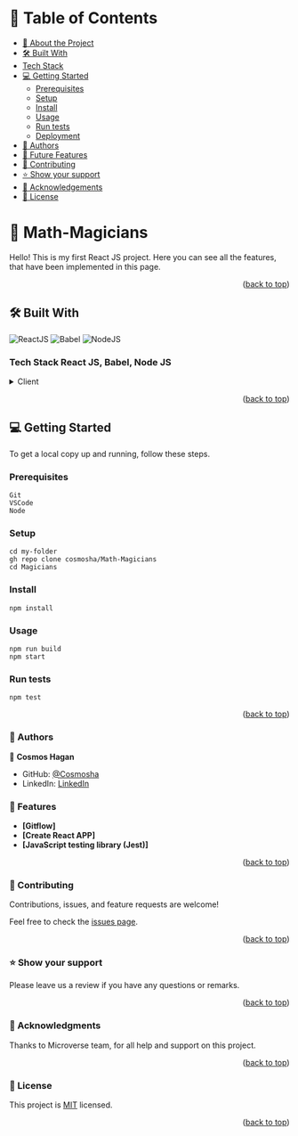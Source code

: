 # 📗 Table of Contents

- [📖 About the Project](#about-project)
- [🛠 Built With](#built-with)
- [Tech Stack](#tech-stack)
- [💻 Getting Started](#getting-started)
  - [Prerequisites](#prerequisites)
  - [Setup](#setup)
  - [Install](#install)
  - [Usage](#usage)
  - [Run tests](#run-tests)
  - [Deployment](#triangular_flag_on_post-deployment)
- [👥 Authors](#authors)
- [🔭 Future Features](#future-features)
- [🤝 Contributing](#contributing)
- [⭐️ Show your support](#support)
- [🙏 Acknowledgements](#acknowledgements)
- [📝 License](#license)

# 📖 Math-Magicians <a name="#about-project"></a>

Hello! This is my first React JS project. Here you can see all the features, that have been implemented in this page.

<p align="right">(<a href="#readme-top">back to top</a>)</p>

## 🛠 Built With <a name="built-with"></a>
![ReactJS](https://icongr.am/devicon/react-original.svg?size=50&color=currentColor)
![Babel](https://icongr.am/devicon/babel-original.svg?size=50&color=currentColor)
![NodeJS](https://icongr.am/devicon/nodejs-original.svg?size=50&color=currentColor)

### Tech Stack <a name="#tech-stack"> React JS, Babel, Node JS</a>

<details>
  <summary>Client</summary>
  <ul>
    <li><a href="#">React JS</a></li>
  </ul>
</details>

<p align="right">(<a href="#readme-top">back to top</a>)</p>

## 💻 Getting Started <a name="getting-started"></a>

To get a local copy up and running, follow these steps.

### Prerequisites
```
Git
VSCode
Node
```

### Setup
```
cd my-folder
gh repo clone cosmosha/Math-Magicians
cd Magicians
```
### Install
```
npm install
```
### Usage
```
npm run build
npm start
```
### Run tests
```
npm test
```

<p align="right">(<a href="#readme-top">back to top</a>)</p>

### 👥 Authors <a name="#authors"></a>

👤 **Cosmos Hagan**

- GitHub: [@Cosmosha](https://github.com/Cosmosha)
- LinkedIn: [LinkedIn](https://www.linkedin.com/in/cosmos-hagan-1361871ba)

### 🔭 Features <a name="future-features"></a>

- **[Gitflow]**
- **[Create React APP]**
- **[JavaScript testing library (Jest)]**


<p align="right">(<a href="#readme-top">back to top</a>)</p>


### 🤝 Contributing <a name="contributing"></a>

Contributions, issues, and feature requests are welcome!

Feel free to check the [issues page](https://github.com/cosmosha/Math-Magician/issues).

<p align="right">(<a href="#readme-top">back to top</a>)</p>

### ⭐️ Show your support <a name="support"></a>

Please leave us a review if you have any questions or remarks.

<p align="right">(<a href="#readme-top">back to top</a>)</p>


### 🙏 Acknowledgments <a name="acknowledgements"></a>

Thanks to Microverse team, for all help and support on this project.

<p align="right">(<a href="#readme-top">back to top</a>)</p>

### 📝 License <a name="license"></a>

This project is [MIT](LICENSE) licensed.

<p align="right">(<a href="#readme-top">back to top</a>)</p>
